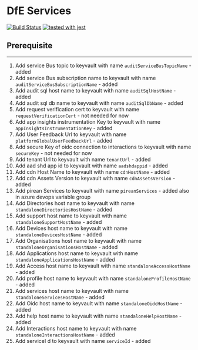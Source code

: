 # DfE Services
[![Build Status](https://travis-ci.org/DFE-Digital/login.dfe.services.svg?branch=master)](https://travis-ci.org/DFE-Digital/login.dfe.services)
[![tested with jest](https://img.shields.io/badge/tested_with-jest-99424f.svg)](https://github.com/facebook/jest)


## Prerequisite
---
1. Add service Bus topic to keyvault with name `auditServiceBusTopicName` - added
2. Add service Bus subscription name to keyvault with name `auditServiceBusSubscriptionName` - added
3. Add audit sql host name to keyvault with name `auditSqlHostName` - added
4. Add audit sql db name to keyvault with name `auditSqlDbName` - added
5. Add request verification cert to keyvault with name `requestVerificationCert` - not needed for now
9. Add app insights instrumentation Key to keyvault with name `appInsightsInstrumentationKey` - added
10. Add User Feedback Url to keyvault with name `platformGlobalUserFeedbackUrl` - added
11. Add secure Key of oidc connection to interactions to keyvault with name `secureKey` - not needed for now
12. Add tenant Url to keyvault with name `tenantUrl` - added
13. Add aad shd app id to keyvault with name `aadshdappid` - added
14. Add cdn Host Name to keyvault with name `cdnHostName` - added
15. Add cdn Assets Version to keyvault with name `cdnAssetsVersion` - added
16. Add pirean Services to keyvault with name `pireanServices` - added also in azure devops variable group
17. Add Directories host name to keyvault with name `standaloneDirectoriesHostName` - added
18. Add support host name to keyvault with name `standaloneSupportHostName` - added
19. Add Devices host name to keyvault with name `standaloneDevicesHostName` - added
20. Add Organisations host name to keyvault with name `standaloneOrganisationsHostName` - added
21. Add Applications host name to keyvault with name `standaloneApplicationsHostName` - added
22. Add Access host name to keyvault with name `standaloneAccessHostName` - added
23. Add profile host name to keyvault with name `standaloneProfileHostName` - added
24. Add services host name to keyvault with name `standaloneServicesHostName` - added
25. Add Oidc host name to keyvault with name `standaloneOidcHostName` - added
26. Add help host name to keyvault with name `standaloneHelpHostName` - added
27. Add Interactions host name to keyvault with name `standaloneInteractionsHostName` - added
28. Add serviceI d to keyvault with name `serviceId` - added